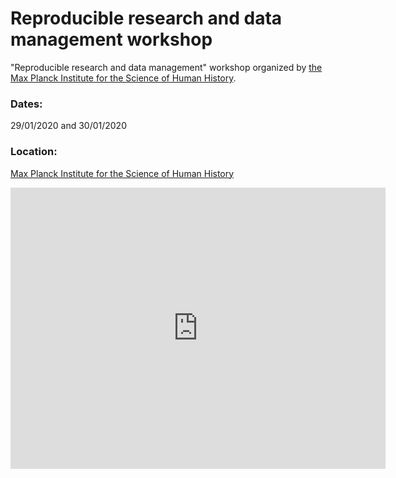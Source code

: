 # Reproducible research and data management workshop

"Reproducible research and data management" workshop organized by [the Max Planck Institute for the Science of Human History](https://www.shh.mpg.de/en).

### Dates:

29/01/2020 and 30/01/2020

### Location: 

[Max Planck Institute for the Science of Human History](https://www.shh.mpg.de/en)

<iframe src="https://www.google.com/maps/embed?pb=!1m14!1m8!1m3!1d10061.2598147491!2d11.578608!3d50.9178906!3m2!1i1024!2i768!4f13.1!3m3!1m2!1s0x0%3A0x7073f841ce55aa2b!2sMax%20Planck%20Institute%20for%20the%20Science%20of%20Human%20History!5e0!3m2!1sde!2sde!4v1576431074256!5m2!1sde!2sde" width="600" height="450" frameborder="0" style="border:0;" allowfullscreen=""></iframe>

